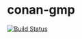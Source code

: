# conan-gmp

[![Build Status](https://travis-ci.org/DEGoodmanWilson/conan-gmp.svg?branch=stable%2F6.1.1)](https://travis-ci.org/DEGoodmanWilson/conan-gmp)
